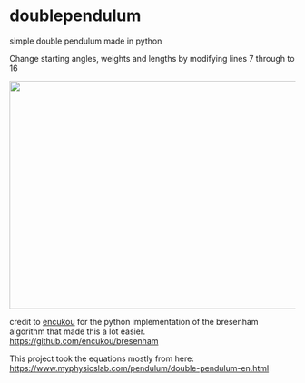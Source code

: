 # doublependulum
simple double pendulum made in python

Change starting angles, weights and lengths by modifying lines 7 through to 16

<img src="https://media.giphy.com/media/1xm0152HAAL2N6jGjU/giphy.gif" width="720" height="402"/>

credit to [encukou](https://github.com/encukou) for the python implementation of the bresenham algorithm that made this a lot easier.
https://github.com/encukou/bresenham

This project took the equations mostly from here:
https://www.myphysicslab.com/pendulum/double-pendulum-en.html
